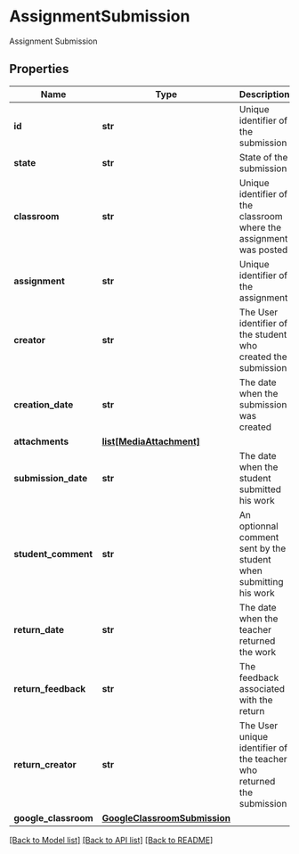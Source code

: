 # AssignmentSubmission

Assignment Submission
## Properties
Name | Type | Description | Notes
------------ | ------------- | ------------- | -------------
**id** | **str** | Unique identifier of the submission | [optional] 
**state** | **str** | State of the submission | [optional] 
**classroom** | **str** | Unique identifier of the classroom where the assignment was posted  | [optional] 
**assignment** | **str** | Unique identifier of the assignment | [optional] 
**creator** | **str** | The User identifier of the student who created the submission | [optional] 
**creation_date** | **str** | The date when the submission was created | [optional] 
**attachments** | [**list[MediaAttachment]**](MediaAttachment.md) |  | [optional] 
**submission_date** | **str** | The date when the student submitted his work | [optional] 
**student_comment** | **str** | An optionnal comment sent by the student when submitting his work  | [optional] 
**return_date** | **str** | The date when the teacher returned the work | [optional] 
**return_feedback** | **str** | The feedback associated with the return | [optional] 
**return_creator** | **str** | The User unique identifier of the teacher who returned the submission  | [optional] 
**google_classroom** | [**GoogleClassroomSubmission**](GoogleClassroomSubmission.md) |  | [optional] 

[[Back to Model list]](../README.md#documentation-for-models) [[Back to API list]](../README.md#documentation-for-api-endpoints) [[Back to README]](../README.md)


